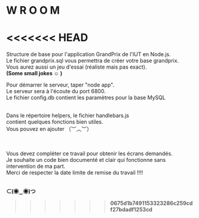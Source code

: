 # W R O O M
<<<<<<< HEAD
=======
Structure de base pour l'application GrandPrix de l'IUT en Node.js.<br />
Le fichier grandprix.sql vous permettra de créer votre base grandprix.<br />
Vous aurez aussi un jeu d'essai (réaliste mais pas exact).<br />
<b>(Some small jokes ☺ )</b><br />


Pour démarrer le serveur, taper "node app".<br />
Le serveur sera à l'écoute du port 6800.<br />
Le fichier config.db contient les paramètres pour la base MySQL<br /><br />

Dans le répertoire helpers, le fichier handlebars.js<br />
contient quelques fonctions bien utiles.<br />
Vous pouvez en ajouter （︶︿︶）<br />
<br /><br />

Vous devez compléter ce travail pour obtenir les écrans demandés.<br />
Je souhaite un code bien documenté et clair qui fonctionne sans <br /> intervention de ma part.<br />
Merci de respecter la date limite de remise du travail !!!!<br /><br />

<b> ⊂(◉‿◉)つ <b><br />
>>>>>>> 0675d1b7491153323286c259cdf27bdadf1253cd
